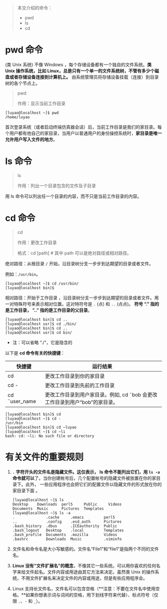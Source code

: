 >   本文介绍的命令：
>
>   -   pwd
>   -   ls
>   -   cd



# pwd 命令

(类 Unix 系统) 不像 Windows ，每个存储设备都有一个独自的文件系统。**类 Unix 操作系统，比如 Linux，总是只有一个单一的文件系统树，不管有多少个磁盘或者存储设备连接到计算机上。**  由系统管理员将存储设备挂载（连接）到目录树的各个节点上。

>   pwd
>
>   作用：显示当前工作目录

```shell
[luyao@localhost ~]$ pwd
/home/luyao
```

首次登录系统（或者启动终端仿真器会话）后，当前工作目录是我们的家目录。每个用户都有他自己的家目录，当用户以普通用户的身份操控系统时，**家目录是唯一允许用户写入文件的地方**。  



# ls 命令

>   ls
>
>   作用：列出一个目录包含的文件及子目录  

用 ls 命令可以列出任一个目录的内容，而不只是当前工作目录的内容。  

# cd 命令



>   cd
>
>   作用：更改工作目录
>
>   格式：cd \[path\]  # 其中 path 可以是绝对路径或相对路径。

绝对路径：从根目录 `/` 开始，沿目录树分支一步步到达期望的目录或者文件。

例如：`/usr/bin`。

```shell
[luyao@localhost ~]$ cd /usr/bin/
[luyao@localhost bin]$ 
```



相对路径：开始于工作目录 ，沿目录树分支一步步到达期望的目录或者文件。用一对特殊符号来表示相对位置。这对特符号是 `.` (点) 和 `..` (点点)。  **符号 “.” 指的是工作目录， ”..” 指的是工作目录的父目录**。

```shell
[luyao@localhost bin]$ cd ..
[luyao@localhost usr]$ cd ./bin/
[luyao@localhost bin]$ cd ..
[luyao@localhost usr]$ cd bin/
```

-   注：可以省略 “./”，它是隐含的  



以下是 **cd 命令有关的快捷键**：

| 快捷键        | 运行结果                                                     |
| ------------- | ------------------------------------------------------------ |
| cd            | 更改工作目录到你的家目录                                     |
| cd -          | 更改工作目录到先前的工作目录                                 |
| cd ˜user_name | 更改工作目录到用户家目录。例如, cd ˜bob 会更改工作目录到用户“bob”的家目录。 |

```shell
[luyao@localhost bin]$ cd
[luyao@localhost ~]$ cd -
/usr/bin
[luyao@localhost bin]$ cd ~luyao
[luyao@localhost ~]$ cd ~li
bash: cd: ~li: No such file or directory
```



# 有关文件的重要规则

1.  **`.` 字符开头的文件名是隐藏文件。这仅表示， ls 命令不能列出它们，用 `ls -a` 命令就可以**了。当你创建帐号后，几个配置帐号的隐藏文件被放置在你的家目录下。此外，  一些应用程序也会把它们的配置文件以隐藏文件的形式放在你的家目录下面 。

    ```shell
    [luyao@localhost ~]$ ls
    Desktop    Downloads  perl5     Public     Videos
    Documents  Music      Pictures  Templates
    [luyao@localhost ~]$ ls -a
    .              .cache     .emacs         perl5
    ..             .config    .esd_auth      Pictures
    .bash_history  .dbus      .ICEauthority  Public
    .bash_logout   Desktop    .local         Templates
    .bash_profile  Documents  .mozilla       Videos
    .bashrc        Downloads  Music          .viminfo
    ```

2.  文件名和命令名是大小写敏感的。文件名“File1”和“file1”是指两个不同的文件名。  

3.  **Linux 没有“文件扩展名”的概念**，不像其它一些系统。可以用你喜欢的任何名字来给文件起名。文件内容或用途由其它方法来决定。虽然类 Unix 的操作系统，不用文件扩展名来决定文件的内容或用途，但是有些应用程序会。  

4.  Linux 支持长文件名，文件名可以包含空格（**注意：不要在文件名中使用空格。**如果你想表示词与词间的空格，用下划线字符来代替）、标点符号（仅限 `.`、`-` 和 `_`）。

